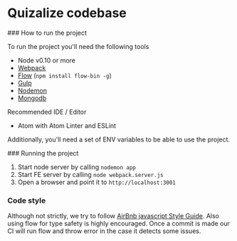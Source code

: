 # Quizalize codebase

### How to run the project

To run the project you'll need the following tools
- Node v0.10 or more
- [Webpack](https://webpack.github.io/)
- [Flow](http://www.flowtype.org) (`npm install flow-bin -g`)
- [Gulp](http://gulpjs.com/)
- [Nodemon](http://nodemon.io/)
- [Mongodb](https://www.mongodb.org/)


Recommended IDE / Editor
- Atom with Atom Linter and ESLint

Additionally, you'll need a set of ENV variables to be able to use the project.

### Running the project

1. Start node server by calling `nodemon app`
2. Start FE server by calling `node webpack.server.js`
3. Open a browser and point it to `http://localhost:3001`

### Code style
Although not strictly, we try to follow [AirBnb javascript Style Guide](https://github.com/airbnb/javascript).
Also using flow for type safety is highly encouraged. Once a commit is made our CI will run flow and throw error in the case it detects some issues. 

